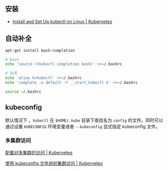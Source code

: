 ## 安装 

- [Install and Set Up kubectl on Linux | Kubernetes](https://kubernetes.io/docs/tasks/tools/install-kubectl-linux/)

## 自动补全

```bash
apt-get install bash-completion

# bash
echo 'source <(kubectl completion bash)' >>~/.bashrc

# 别名
echo 'alias k=kubectl' >>~/.bashrc
echo 'complete -o default -F __start_kubectl k' >>~/.bashrc

source ~/.bashrc
```

## kubeconfig

默认情况下 ，`kubectl` 在 `$HOME/.kube` 目录下查找名为 `config` 的文件。同时可以通过设置 `KUBECONFIG` 环境变量或者 `--kubeconfig` 显式指定 kubeconfig 文件。

### 多集群访问

[配置对多集群的访问 | Kubernetes](https://kubernetes.io/zh-cn/docs/tasks/access-application-cluster/configure-access-multiple-clusters/)

[使用 kubeconfig 文件组织集群访问 | Kubernetes](https://kubernetes.io/zh-cn/docs/concepts/configuration/organize-cluster-access-kubeconfig/)
